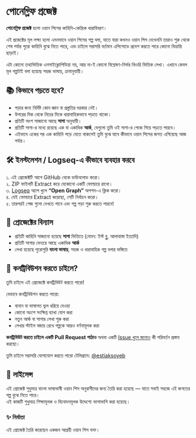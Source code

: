 # পোনেগ্লিফ প্রজেক্ট

**পোনেগ্লিফ প্রজেক্ট** হলো ওয়ান পিসের কাহিনি-কেন্দ্রিক ধারাবিবরণ।

এই প্রজেক্টের মূল লক্ষ্য হলো এমনভাবে ওয়ান পিসের গল্প বলা, যাতে যারা কখনও ওয়ান পিস দেখেননি তারাও শুরু থেকে শেষ পর্যন্ত পুরো কাহিনি বুঝে নিতে পারে, এবং চাইলে সরাসরি বর্তমান এপিসোডে প্রবেশ করতে পারে কোনো বিভ্রান্তি ছাড়াই।

এটা কোনো তথ্যভিত্তিক এনসাইক্লোপিডিয়া নয়, আর না-ই কোনো বিশ্লেষণ-নির্ভর থিওরি ভিত্তিক লেখা। এখানে কেবল মূল গল্পটাই বলা হয়েছে সহজ ভাষায়, ক্রমানুযায়ী।


## 📚 কিভাবে পড়তে হবে?

- পড়ার জন্য নির্দিষ্ট কোন জ্ঞান বা প্রস্তুতির দরকার নেই।
- উপরের দিক থেকে নিচের দিকে ধারাবাহিকভাবে পড়তে থাকো।
- প্রতিটি অংশ সাজানো আছে **সাগা** অনুযায়ী।
- প্রতিটি সাগা-র মধ্যে রয়েছে এক বা একাধিক **আর্ক**, যেগুলো তুমি ওই সাগা-র পেজে গিয়ে পড়তে পারবে।
- এইভাবে একের পর এক কাহিনি পড়ে যেতে থাকলেই তুমি বুঝে যাবে কীভাবে ওয়ান পিসের জগত এগিয়েছে আজ পর্যন্ত।



## 🛠️ ইনস্টলেশন / Logseq-এ কীভাবে ব্যবহার করবে

১. এই প্রোজেক্টটি আগে GitHub থেকে ডাউনলোড করো।  
২. ZIP ফাইলটি Extract করে যেকোনো একটি ফোল্ডারে রাখো।  
৩. [Logseq](https://github.com/logseq/logseq) অ্যাপ খুলে **“Open Graph”** অপশন-এ ক্লিক করো।  
৪. যেই ফোল্ডারে Extract করেছো, সেটি নির্বাচন করো।  
৫. তারপরই পেজ গুলো দেখতে পাবে এবং গল্প পড়া শুরু করতে পারবে!


## 📁 প্রোজেক্টের বিন্যাস

- প্রতিটি কাহিনি সাজানো হয়েছে **সাগা** ভিত্তিতে (যেমন: ইস্ট ব্লু, আলাবাস্তা ইত্যাদি)
- প্রতিটি সাগার ভেতরে আছে একাধিক **আর্ক**
- লেখা হয়েছে পুরোপুরি **বাংলা ভাষায়**, সহজ ও ধারাবাহিক গল্প বলার ভঙ্গিতে

## 🤝 কনট্রিবিউশন করতে চাইলে?

তুমি চাইলে এই প্রোজেক্টে কনট্রিবিউট করতে পারো!  

যেভাবে কনট্রিবিউশন করতে পারো:

- বানান বা ভাষাগত ভুল ধরিয়ে দেওয়া  
- কোনো অংশে সংক্ষিপ্ত ব্যাখা যোগ করা  
- নতুন আর্ক বা সাগার লেখা শুরু করা  
- লেখার স্টাইল বজায় রেখে গল্পকে আরও বর্ণনামূলক করা  

**কনট্রিবিউট করতে চাইলে একটি Pull Request পাঠাও** অথবা একটি 
[Issue খুলে জানাও](https://github.com/estiaksoyeb/Project-Poneglyph-Bengali/issues) কী পরিবর্তন প্রস্তাব করছো।

তুমি চাইলে সরাসরি যোগাযোগ করতে পারো টেলিগ্রামে: [@estiaksoyeb](https://t.me/estiaksoyeb)

## 📜 লাইসেন্স

এই প্রোজেক্ট শুধুমাত্র বাংলা ভাষাভাষী ওয়ান পিস অনুরাগীদের জন্য তৈরি করা হয়েছে — যাতে সবাই সহজে এই জগতের গল্প বুঝে নিতে পারে।  
এই কাজটি শুধুমাত্র শিক্ষামূলক ও বিনোদনমূলক উদ্দেশ্যে ভাগাভাগি করা হয়েছে।


### ✨ নির্মাতা

এই প্রোজেক্ট তৈরি করেছেন একজন আগ্রহী ওয়ান পিস ভক্ত।